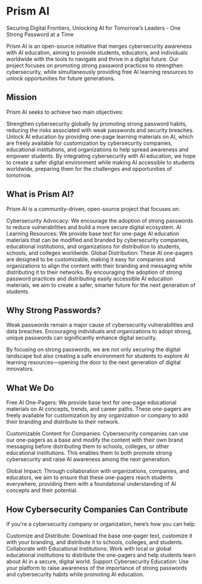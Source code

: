 # Prism AI
Securing Digital Frontiers, Unlocking AI for Tomorrow’s Leaders - One Strong Password at a Time

Prism AI is an open-source initiative that merges cybersecurity awareness with AI education, aiming to provide students, educators, and individuals worldwide with the tools to navigate and thrive in a digital future. Our project focuses on promoting strong password practices to strengthen cybersecurity, while simultaneously providing free AI learning resources to unlock opportunities for future generations.

## Mission
Prism AI seeks to achieve two main objectives:

Strengthen cybersecurity globally by promoting strong password habits, reducing the risks associated with weak passwords and security breaches.
Unlock AI education by providing one-page learning materials on AI, which are freely available for customization by cybersecurity companies, educational institutions, and organizations to help spread awareness and empower students.
By integrating cybersecurity with AI education, we hope to create a safer digital environment while making AI accessible to students worldwide, preparing them for the challenges and opportunities of tomorrow.

## What is Prism AI?
Prism AI is a community-driven, open-source project that focuses on:

Cybersecurity Advocacy: We encourage the adoption of strong passwords to reduce vulnerabilities and build a more secure digital ecosystem.
AI Learning Resources: We provide base text for one-page AI education materials that can be modified and branded by cybersecurity companies, educational institutions, and organizations for distribution to students, schools, and colleges worldwide.
Global Distribution: These AI one-pagers are designed to be customizable, making it easy for companies and organizations to align the content with their branding and messaging while distributing it to their networks.
By encouraging the adoption of strong password practices and distributing easily accessible AI education materials, we aim to create a safer, smarter future for the next generation of students.

## Why Strong Passwords?
Weak passwords remain a major cause of cybersecurity vulnerabilities and data breaches. Encouraging individuals and organizations to adopt strong, unique passwords can significantly enhance digital security.

By focusing on strong passwords, we are not only securing the digital landscape but also creating a safe environment for students to explore AI learning resources—opening the door to the next generation of digital innovators.

## What We Do
Free AI One-Pagers: We provide base text for one-page educational materials on AI concepts, trends, and career paths. These one-pagers are freely available for customization by any organization or company to add their branding and distribute to their network.

Customizable Content for Companies: Cybersecurity companies can use our one-pagers as a base and modify the content with their own brand messaging before distributing them to schools, colleges, or other educational institutions. This enables them to both promote strong cybersecurity and raise AI awareness among the next generation.

Global Impact: Through collaboration with organizations, companies, and educators, we aim to ensure that these one-pagers reach students everywhere, providing them with a foundational understanding of AI concepts and their potential.

## How Cybersecurity Companies Can Contribute
If you're a cybersecurity company or organization, here’s how you can help:

Customize and Distribute: Download the base one-pager text, customize it with your branding, and distribute it to schools, colleges, and students.
Collaborate with Educational Institutions: Work with local or global educational institutions to distribute the one-pagers and help students learn about AI in a secure, digital world.
Support Cybersecurity Education: Use your platform to raise awareness of the importance of strong passwords and cybersecurity habits while promoting AI education.
